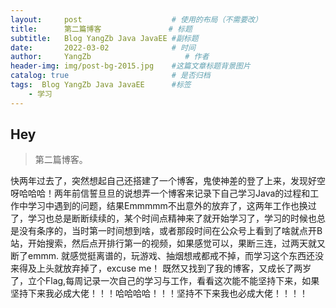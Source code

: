 ```yaml
---
layout:     post                    # 使用的布局（不需要改）
title:      第二篇博客               # 标题 
subtitle:   Blog YangZb Java JavaEE #副标题
date:       2022-03-02              # 时间
author:     YangZb                     # 作者
header-img: img/post-bg-2015.jpg    #这篇文章标题背景图片
catalog: true                       # 是否归档
tags:  Blog YangZb Java JavaEE      #标签
    - 学习
---
```


## Hey
>第二篇博客。

快两年过去了，突然想起自己还搭建了一个博客，鬼使神差的登了上来，发现好空呀哈哈哈！两年前信誓旦旦的说想弄一个博客来记录下自己学习Java的过程和工作中学习中遇到的问题，结果Emmmmm不出意外的放弃了，这两年工作也换过了，学习也总是断断续续的，某个时间点精神来了就开始学习了，学习的时候也总是没有条序的，当时第一时间想到啥，或者那段时间在公众号上看到了啥就点开B站，开始搜索，然后点开排行第一的视频，如果感觉可以，果断三连，过两天就又断了emmm.
就感觉挺离谱的，玩游戏、抽烟想戒都戒不掉，而学习这个东西还没来得及上头就放弃掉了，excuse me！
既然又找到了我的博客，又成长了两岁了，立个Flag,每周记录一次自己的学习与工作，看看这次能不能坚持下来，如果坚持下来我必成大佬！！！哈哈哈哈！！！坚持不下来我也必成大佬！！！！
